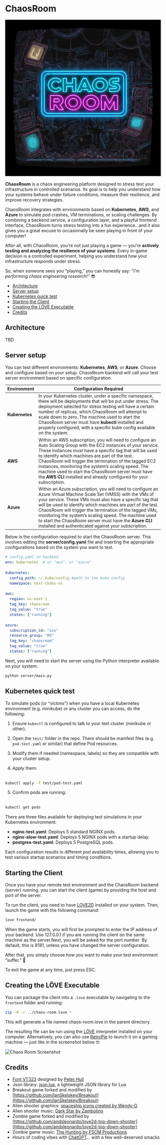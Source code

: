 # ChaosRoom

![Chaos Room Splash](assets/screen.jpg)

**ChaosRoom** is a chaos engineering platform designed to stress test your infrastructure in controlled scenarios. Its goal is to help you understand how your systems behave under failure conditions, measure their resilience, and improve recovery strategies.  

ChaosRoom integrates with environments based on **Kubernetes**, **AWS**, and **Azure** to simulate pod crashes, VM terminations, or scaling challenges.  By combining a backend service, a configuration layer, and a playful frontend interface, ChaosRoom turns stress testing into a fun experience…and it also gives you a great excuse to occasionally be seen playing in front of your computer!  

After all, with ChaosRoom, you’re not just playing a game — you’re **actively testing and analyzing the resilience of your systems**.  Every in-game decision is a controlled experiment, helping you understand how your infrastructure responds under stress.  

So, when someone sees you “playing,” you can honestly say: *“I’m performing chaos engineering research!”* 😎


- [Architecture](#architecture)  
- [Server setup](#server-setup)  
- [Kubernetes quick test](#kubernetes-quick-test)  
- [Starting the Client](#starting-the-client)  
- [Creating the LÖVE Executable](#creating-the-löve-executable)
- [Credits](#credits)

## Architecture

TBD

## Server setup

You can test different environments: **Kubernetes**, **AWS**, or **Azure**. Choose and configure based on your setup. ChaosRoom backend will call your test server environment based on specific configuration

|  Environment| Configuration Required | 
|--|--|
| **Kubernetes** | In your Kubernetes cluster, under a specific namespace, there will be deployments that will be put under stress. The deployment selected for stress testing will have a certain number of replicas, which ChaosRoom will attempt to scale down to zero. The machine used to start the ChaosRoom server must have **kubectl** installed and properly configured, with a specific kube config available on the system.|
| **AWS** | Within an AWS subscription, you will need to configure an Auto Scaling Group with the EC2 instances of your service. These instances must have a specific tag that will be used to identify which machines are part of the test. ChaosRoom will trigger the termination of the tagged EC2 instances, monitoring the system’s scaling speed. The machine used to start the ChaosRoom server must have the **AWS CLI** installed and already configured for your subscription.|
| **Azure** | Within an Azure subscription, you will need to configure an Azure Virtual Machine Scale Set (VMSS) with the VMs of your service. These VMs must also have a specific tag that will be used to identify which machines are part of the test. ChaosRoom will trigger the termination of the tagged VMs, monitoring the system’s scaling speed. The machine used to start the ChaosRoom server must have the **Azure CLI** installed and authenticated against your subscription.|

Below is the configuration required to start the ChaosRoom server. This involves editing the **server/config.yaml** file and inserting the appropriate configurations based on the system you want to test.

```yaml
# config.yaml in backend
env: kubernetes  # or "aws", or "azure"

kubernetes:
  config_path: ~/.kube/config #path to the kube config
  namespace: test-chaos-ns    

aws:
  region: us-east-1
  tag_key: chaosroom
  tag_value: "true"
  states: ["running"]
  
azure:
  subscription_id: "xxx"
  resource_group: "RG"
  tag_key: "chaosroom"
  tag_value: "true"
  states: ["running"]
```

Next, you will need to start the server using the Python interpreter available on your system:

```bash
python server/main.py
```
 
  

## Kubernetes quick test

To simulate pods (or “victims”) when you have a local Kubernetes environment (e.g. minikube) or any cluster you can access, do the following:

1. Ensure `kubectl` is configured to talk to your test cluster (minikube or other).

2. Open the `test/` folder in the repo. There should be manifest files (e.g. `pod-test.yaml` or similar) that define Pod resources.

3. Modify them if needed (namespace, labels) so they are compatible with your cluster setup.

4. Apply them:

  

```bash

kubectl apply -f test/pod-test.yaml

```

  

5. Confirm pods are running:

  

```bash

kubectl get pods

```

There are three files available for deploying test simulations in your Kubernetes environment:

- **nginx-test.yaml**: Deploys 5 standard NGINX pods.  
- **nginx-slow-test.yaml**: Deploys 5 NGINX pods with a startup delay.  
- **postgres-test.yaml**: Deploys 5 PostgreSQL pods.  

Each configuration results in different pod availability times, allowing you to test various startup scenarios and timing conditions.  


  


## Starting the Client

  Once you have your remote test environment and the ChaosRoom backend (server) running, you can start the client (game) by providing the host and port of the server.  

To run the client, you need to have [LOVE2D](https://github.com/love2d/love) installed on your system. Then, launch the game with the following command:

```bash
love frontend/
```

When the game starts, you will first be prompted to enter the IP address of your backend. Use 127.0.0.1 if you are running the client on the same machine as the server.Next, you will be asked for the port number. By default, this is 8181, unless you have changed the server configuration.

After that, you simply choose how you want to make your test environment “suffer.” 🙂

To exit the game at any time, just press ESC.

  

## Creating the LÖVE Executable

You can package the client into a `.love` executable by navigating to the `frontend` folder and running:

```bash
zip -9 -r ../chaos-room.love *
```

This will generate a file named chaos-room.love in the parent directory.

The resulting file can be run using the [LÖVE](https://github.com/love2d/love) interpreter installed on your computer.
Alternatively, you can also use [RetroPie](https://retropie.org.uk/docs/Love/) to launch it on a gaming machine — just like in the screenshot below 🤓.

![Chaos Room Screenshot](assets/screenshot.png)

## Credits

- [Font VT323](https://fonts.google.com/specimen/VT323/) designed by [Peter Hull](https://fonts.google.com/?query=Peter%20Hull)
- Json library: [json.lua](https://github.com/rxi/json.lua), a lightweight JSON library for Lua
- Breakout game forked and modified by [https://github.com/IanSkelskey/Breakout](https://github.com/IanSkelskey/Breakout)
- Alien shooter graphics: [spaceship icons created by Wendy-G](https://www.flaticon.com/free-icons/spaceship)
- Alien shooter music: [Dark Star by Zambolino](https://www.free-stock-music.com/zambolino-dark-star.html)
- Zombie game forked and modified by [https://github.com/andsleonardo/love2d-top-down-shooter](https://github.com/andsleonardo/love2d-top-down-shooter)
- Zombie game music: [The Hunting by FSCM Productions](https://fscmproductions.bandcamp.com)
- Hours of coding vibes with [ChatGPT](https://chatgpt.com/)… with a few well-deserved smacks 

